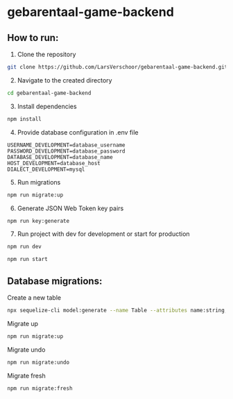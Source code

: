 # gebarentaal-game-backend

## How to run:

1. Clone the repository
```bash
git clone https://github.com/LarsVerschoor/gebarentaal-game-backend.git
```

2. Navigate to the created directory
```bash
cd gebarentaal-game-backend
```

3. Install dependencies
```bash
npm install
```

4. Provide database configuration in .env file
```text
USERNAME_DEVELOPMENT=database_username
PASSWORD_DEVELOPMENT=database_password
DATABASE_DEVELOPMENT=database_name
HOST_DEVELOPMENT=database_host
DIALECT_DEVELOPMENT=mysql
```

5. Run migrations
```bash
npm run migrate:up
```

6. Generate JSON Web Token key pairs
```bash
npm run key:generate
```

7. Run project with dev for development or start for production
```bash
npm run dev
```
```bash
npm run start
```

## Database migrations:
Create a new table
```bash
npx sequelize-cli model:generate --name Table --attributes name:string,age:smallint
```

Migrate up
```bash
npm run migrate:up
```

Migrate undo
```bash
npm run migrate:undo
```

Migrate fresh
```bash
npm run migrate:fresh
```
